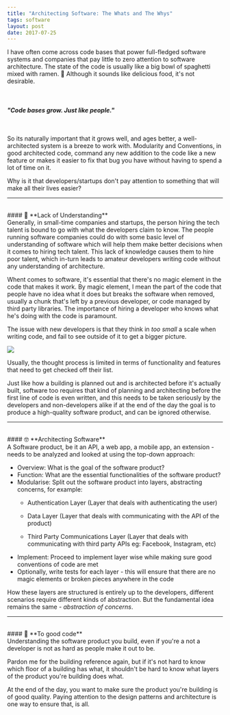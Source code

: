 ```yaml
---
title: "Architecting Software: The Whats and The Whys"
tags: software
layout: post
date: 2017-07-25
---
```

I have often come across code bases that power full-fledged software systems and companies that pay little to zero attention to software architecture. The state of the code is usually like a big bowl of spaghetti mixed with ramen. 🍜 Although it sounds like delicious food, it's not desirable.

<br />

#### _"Code bases grow. Just like people."_

<br />

So its naturally important that it grows well, and ages better, a well-architected system is a breeze to work with. Modularity and Conventions, in good architected code, command any new addition to the code like a new feature or makes it easier to fix that bug you have without having to spend a lot of time on it.

Why is it that developers/startups don't pay attention to something that will make all their lives easier?

----
<br />
#### 🐒 **Lack of Understanding**
<br />
Generally, in small-time companies and startups, the person hiring the tech talent is bound to go with what the developers claim to know. The people running software companies could do with some basic level of understanding of software which will help them make better decisions when it comes to hiring tech talent. This lack of knowledge causes them to hire poor talent, which in-turn leads to amateur developers writing  code without any understanding of architecture.

Whent comes to software, it's essential that there's no magic element in the code that makes it work. By magic element, I mean the part of the code that people have no idea what it does but breaks the software when removed, usually a chunk that's left by a previous developer, or code managed by third party libraries. The importance of hiring a developer who knows what he's doing with the code is paramount.

The issue with new developers is that they think in _too small_ a scale when writing code, and fail to see outside of it to get a bigger picture.

![](https://thumbs.gfycat.com/EnormousSpottedCornsnake-size_restricted.gif)

Usually, the thought process is limited in terms of functionality and features that need to get checked off their list.

Just like how a building is planned out and is architected before it's actually built, software too requires that kind of planning and architecting before the first line of code is even written, and this needs to be taken seriously by the developers and non-developers alike if at the end of the day the goal is to produce a high-quality software product, and can be ignored otherwise.

----
<br />
#### 🤓 **Architecting Software**
<br />
A Software product, be it an API, a web app, a mobile app, an extension - needs to be analyzed and looked at using the top-down approach:

- Overview: What is the goal of the software product? 
- Function: What are the essential functionalities of the software product?
- Modularise: Split out the software product into layers, abstracting concerns, for example:
  - Authentication Layer (Layer that deals with authenticating the user)
  
  - Data Layer (Layer that deals with communicating with the API of the product)
  - Third Party Communications Layer (Layer that deals with communicating with third party APIs eg: Facebook, Instagram, etc)
- Implement: Proceed to implement layer wise while making sure good conventions of code are met
- Optionally, write tests for each layer - this will ensure that there are no magic elements or broken pieces anywhere in the code

How these layers are structured is entirely up to the developers, different scenarios require different kinds of abstraction. But the fundamental idea remains the same - _abstraction of concerns_.

----
<br />
#### 🍻 **To good code**
<br />
Understanding the software product you build, even if you're a not a developer is not as hard as people make it out to be. 

Pardon me for the building reference again, but if it's not hard to know which floor of a building has what, it shouldn't be hard to know what layers of the product you're building does what. 

At the end of the day, you want to make sure the product you're building is of good quality. Paying attention to the design patterns and architecture is one way to ensure that, is all.

